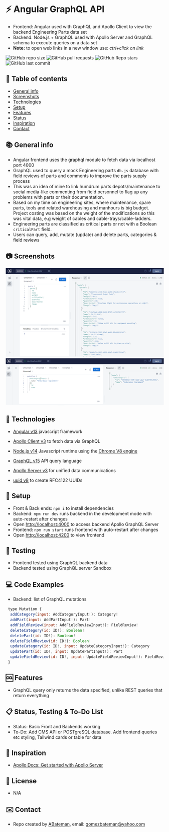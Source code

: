 # :zap: Angular GraphQL API

* Frontend: Angular used with GraphQL and Apollo Client to view the backend Engineering Parts data set
* Backend: Node.js + GraphQL used with Apollo Server and GraphQL schema to execute queries on a data set
* **Note:** to open web links in a new window use: _ctrl+click on link_

![GitHub repo size](https://img.shields.io/github/repo-size/AndrewJBateman/angular-graphql-api?style=plastic)
![GitHub pull requests](https://img.shields.io/github/issues-pr/AndrewJBateman/angular-graphql-api?style=plastic)
![GitHub Repo stars](https://img.shields.io/github/stars/AndrewJBateman/angular-graphql-api?style=plastic)
![GitHub last commit](https://img.shields.io/github/last-commit/AndrewJBateman/angular-graphql-api?style=plastic)

## :page_facing_up: Table of contents

* [General info](#general-info)
* [Screenshots](#screenshots)
* [Technologies](#technologies)
* [Setup](#setup)
* [Features](#features)
* [Status](#status)
* [Inspiration](#inspiration)
* [Contact](#contact)

## :books: General info

* Angular frontend uses the graphql module to fetch data via localhost port 4000
* GraphQL used to query a mock Engineering parts `db.js` database with field reviews of parts and comments to improve the parts supply process
* This was an idea of mine to link humdrum parts depots/maintenance to social media-like commenting from field personnel to flag up any problems with parts or their documentation.
* Based on my time on engineering sites, where maintenance, spare parts, tools and related warehousing and manhours is big budget. Project costing was based on the weight of the modifications so this was vital data, e.g weight of cables and cable-trays/cable-ladders.
* Engineering parts are classified as critical parts or not with a Boolean `criticalPart` field.
* Users can query, add, mutate (update) and delete parts, categories & field reviews

## :camera: Screenshots

![Image](./imgs/query.png)
![Image](./imgs/mutate-addCategory.png)

## :signal_strength: Technologies

* [Angular v13](https://angular.io/) javascript framework
* [Apollo Client v3](https://www.npmjs.com/package/@apollo/client) to fetch data via GraphQL

* [Node.js v14](https://nodejs.org/) Javascript runtime using the [Chrome V8 engine](https://v8.dev/)
* [GraphQL v15](https://graphql.org/) API query language
* [Apollo Server v3](https://www.apollographql.com/docs/apollo-server/getting-started/) for unified data communications
* [uuid v8](https://www.npmjs.com/package/uuid) to create RFC4122 UUIDs

## :floppy_disk: Setup

* Front & Back ends: `npm i` to install dependencies
* Backend: `npm run dev` runs backend in the development mode with auto-restart after changes
* Open [http://localhost:4000](http://localhost:4000) to access backend Apollo GraphQL Server
* Frontend: `npm run start` runs frontend with auto-restart after changes
* Open [http://localhost:4200](http://localhost:4200) to view frontend

## :wrench: Testing

* Frontend tested using GraphQL backend data
* Backend tested using GraphQL server Sandbox

## :computer: Code Examples

* Backend: list of GraphQL mutations

```javascript
 type Mutation {
  addCategory(input: AddCategoryInput!): Category!
  addPart(input: AddPartInput!): Part!
  addFieldReview(input: AddFieldReviewInput!): FieldReview!
  deleteCategory(id: ID!): Boolean!
  deletePart(id: ID!): Boolean!
  deleteFieldReview(id: ID!): Boolean!
  updateCategory(id: ID!, input: UpdateCategoryInput!): Category
  updatePart(id: ID!, input: UpdatePartInput!): Part
  updateFieldReview(id: ID!, input: UpdateFieldReviewInput!): FieldReview
 }
```

## :cool: Features

* GraphQL query only returns the data specified, unlike REST queries that return everything

## :clipboard: Status, Testing & To-Do List

* Status: Basic Front and Backends working
* To-Do: Add CMS API or POSTgreSQL database. Add frontend queries etc styling, Tailwind cards or table for data

## :clap: Inspiration

* [Apollo Docs: Get started with Apollo Server](https://www.apollographql.com/docs/apollo-server/getting-started/)

## :file_folder: License

* N/A

## :envelope: Contact

* Repo created by [ABateman](https://github.com/AndrewJBateman), email: gomezbateman@yahoo.com
